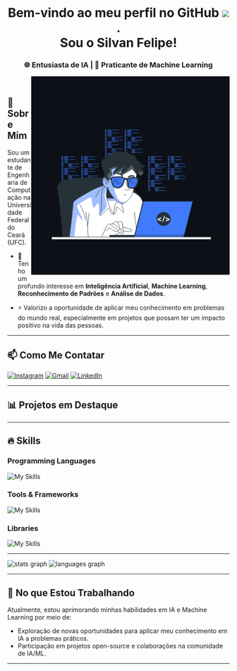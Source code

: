 <!--título-->
<div id="user-content-toc">
  <ul align="center">
    <summary><h1 style="display: inline-block"></h1></summary>
</div>

<h1 align="center">Bem-vindo ao meu perfil no GitHub <img src="https://raw.githubusercontent.com/kaueMarques/kaueMarques/master/hi.gif" width="30px">.<br>Sou o Silvan Felipe!</h1>
<h3 align="center">🌐 Entusiasta de IA | 🤖 Praticante de Machine Learning</h3>
<img align="right"  src="https://github.com/SilvanFelipe/SilvanFelipe/blob/main/amimateCoding.gif" alt="ilustração dev programando" width="450px" />
<br>


## 🧠 Sobre Mim

Sou um estudante de Engenharia de Computação na Universidade Federal do Ceará (UFC).

- 🌱 Tenho um profundo interesse em **Inteligência Artificial**, **Machine Learning**, **Reconhecimento de Padrões** e **Análise de Dados**. 

- ⚡ Valorizo a oportunidade de aplicar meu conhecimento em problemas do mundo real, especialmente em projetos que possam ter um impacto positivo na vida das pessoas.

---

## 📫 Como Me Contatar

<!-- Links -->
[![Instagram](https://img.shields.io/badge/Instagram-E4405F?style=for-the-badge&logo=instagram&logoColor=white)](https://www.instagram.com/silvan_navlis/)
[![Gmail](https://img.shields.io/badge/Gmail-D14836?style=for-the-badge&logo=gmail&logoColor=white)](silvanfelipe@alu.ufc.br)
[![LinkedIn](https://img.shields.io/badge/LinkedIn-0077B5?style=for-the-badge&logo=linkedin&logoColor=white)](https://www.linkedin.com/in/silvanfelipe/)

---

## 📊 Projetos em Destaque

---

## 🔥 Skills

### Programming Languages

![My Skills](https://go-skill-icons.vercel.app/api/icons?i=matlab,python)

### Tools & Frameworks

![My Skills](https://go-skill-icons.vercel.app/api/icons?i=kaggle,jupyter,git)

### Libraries

![My Skills](https://go-skill-icons.vercel.app/api/icons?i=numpy,sklearn,pandas,matplotlib,seaborn)

---

<div> 
  <img src="https://github-readme-stats.vercel.app/api?username=SilvanFelipe&hide_title=false&hide_rank=false&show_icons=true&include_all_commits=true&count_private=true&disable_animations=false&theme=algolia&locale=en&hide_border=true&order=1" height="165" alt="stats graph"  />
  <img src="https://github-readme-stats.vercel.app/api/top-langs?username=SilvanFelipe&locale=en&hide_title=false&layout=compact&card_width=320&langs_count=5&theme=algolia&hide_border=true&order=2" height="165" alt="languages graph"  />
  
</div>

---

## 🎯 No que Estou Trabalhando

Atualmente, estou aprimorando minhas habilidades em IA e Machine Learning por meio de:
- Exploração de novas oportunidades para aplicar meu conhecimento em IA a problemas práticos.
- Participação em projetos open-source e colaborações na comunidade de IA/ML.

---
